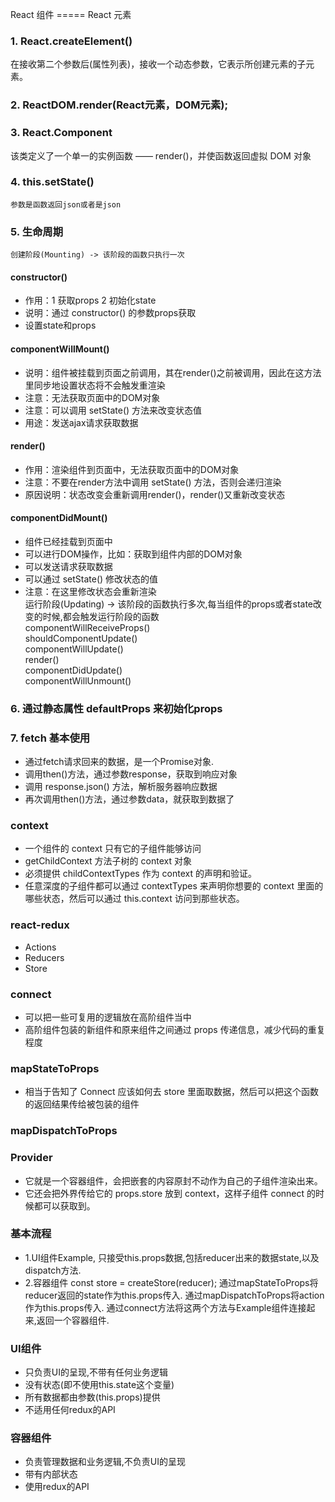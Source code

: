 React 组件 ===== React 元素
### 1. React.createElement()
   在接收第二个参数后(属性列表)，接收一个动态参数，它表示所创建元素的子元素。

### 2. ReactDOM.render(React元素，DOM元素);

### 3. React.Component
   该类定义了一个单一的实例函数 —— render()，并使函数返回虚拟 DOM 对象

### 4. this.setState()
    参数是函数返回json或者是json

### 5. 生命周期
    创建阶段(Mounting) -> 该阶段的函数只执行一次  
#### constructor()   
* 作用：1 获取props 2 初始化state  
* 说明：通过 constructor() 的参数props获取  
* 设置state和props  
#### componentWillMount()   
* 说明：组件被挂载到页面之前调用，其在render()之前被调用，因此在这方法里同步地设置状态将不会触发重渲染  
* 注意：无法获取页面中的DOM对象  
* 注意：可以调用 setState() 方法来改变状态值  
* 用途：发送ajax请求获取数据  
#### render()   
* 作用：渲染组件到页面中，无法获取页面中的DOM对象  
* 注意：不要在render方法中调用 setState() 方法，否则会递归渲染  
* 原因说明：状态改变会重新调用render()，render()又重新改变状态  
#### componentDidMount()  
* 组件已经挂载到页面中  
* 可以进行DOM操作，比如：获取到组件内部的DOM对象  
* 可以发送请求获取数据  
* 可以通过 setState() 修改状态的值  
* 注意：在这里修改状态会重新渲染  
    运行阶段(Updating) -> 该阶段的函数执行多次,每当组件的props或者state改变的时候,都会触发运行阶段的函数  
    componentWillReceiveProps()   
    shouldComponentUpdate()   
    componentWillUpdate()   
    render()   
    componentDidUpdate()  
    componentWillUnmount()  

### 6. 通过静态属性 defaultProps 来初始化props  

### 7. fetch 基本使用  
* 通过fetch请求回来的数据，是一个Promise对象.  
* 调用then()方法，通过参数response，获取到响应对象  
* 调用 response.json() 方法，解析服务器响应数据  
* 再次调用then()方法，通过参数data，就获取到数据了  

### context 
* 一个组件的 context 只有它的子组件能够访问
* getChildContext 方法子树的 context 对象
* 必须提供 childContextTypes 作为 context 的声明和验证。
* 任意深度的子组件都可以通过 contextTypes 来声明你想要的 context 里面的哪些状态，然后可以通过 this.context 访问到那些状态。

### react-redux
* Actions
* Reducers
* Store

### connect
* 可以把一些可复用的逻辑放在高阶组件当中
* 高阶组件包装的新组件和原来组件之间通过 props 传递信息，减少代码的重复程度

### mapStateToProps 
* 相当于告知了 Connect 应该如何去 store 里面取数据，然后可以把这个函数的返回结果传给被包装的组件

### mapDispatchToProps

### Provider
* 它就是一个容器组件，会把嵌套的内容原封不动作为自己的子组件渲染出来。
* 它还会把外界传给它的 props.store 放到 context，这样子组件 connect 的时候都可以获取到。

### 基本流程
* 1.UI组件Example,
    只接受this.props数据,包括reducer出来的数据state,以及dispatch方法.
* 2.容器组件
    const store = createStore(reducer);
    通过mapStateToProps将reducer返回的state作为this.props传入.
    通过mapDispatchToProps将action作为this.props传入.
    通过connect方法将这两个方法与Example组件连接起来,返回一个容器组件.

### UI组件 
* 只负责UI的呈现,不带有任何业务逻辑
* 没有状态(即不使用this.state这个变量)
* 所有数据都由参数(this.props)提供
* 不适用任何redux的API

### 容器组件
* 负责管理数据和业务逻辑,不负责UI的呈现
* 带有内部状态
* 使用redux的API